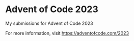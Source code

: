 # Advent of Code 2023
 My submissions for Advent of Code 2023
 
 For more information, visit https://adventofcode.com/2023
